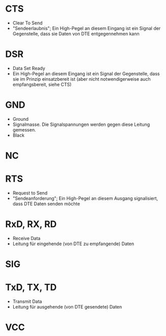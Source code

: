 <!--META {"title":"PINs","tags":["sonstiges"],"createDate":1486907795307,"updateDate":1486907795307} -->
# CTS
* Clear To Send
* "Sendeerlaubnis"; Ein High-Pegel an diesem Eingang ist ein Signal der Gegenstelle, dass sie Daten von DTE entgegennehmen kann

# DSR
* Data Set Ready
* Ein High-Pegel an diesem Eingang ist ein Signal der Gegenstelle, dass sie im Prinzip einsatzbereit ist (aber nicht notwendigerweise auch empfangsbereit, siehe CTS)

# GND
* Ground
* Signalmasse. Die Signalspannungen werden gegen diese Leitung gemessen.
* Black

# NC

# RTS
* Request to Send
* "Sendeanforderung"; Ein High-Pegel an diesem Ausgang signalisiert, dass DTE Daten senden möchte

# RxD, RX, RD
* Receive Data
* Leitung für eingehende (von DTE zu empfangende) Daten

# SIG


# TxD, TX, TD
* Transmit Data
* Leitung für ausgehende (von DTE gesendete) Daten

# VCC

